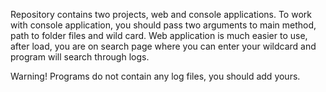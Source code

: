 Repository contains two projects, web and console applications. 
To work with console application, you should pass two arguments to main method, path to folder files and wild card.
Web application is much easier to use, after load, you are on search page where you can enter your wildcard and program will search through logs.

Warning! Programs do not contain any log files, you should add yours.
